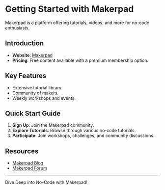 # Getting Started with Makerpad

Makerpad is a platform offering tutorials, videos, and more for no-code enthusiasts.

## Introduction

- **Website**: [Makerpad](https://www.makerpad.co/)
- **Pricing**: Free content available with a premium membership option.

## Key Features

- Extensive tutorial library.
- Community of makers.
- Weekly workshops and events.

## Quick Start Guide

1. **Sign Up**: Join the Makerpad community.
2. **Explore Tutorials**: Browse through various no-code tutorials.
3. **Participate**: Join workshops, challenges, and community discussions.

## Resources

- [Makerpad Blog](https://www.makerpad.co/blog)
- [Makerpad Forum](https://forum.makerpad.co/)

---

Dive Deep into No-Code with Makerpad!
